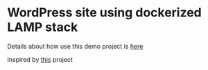 # WordPress site using dockerized LAMP stack

Details about how use this demo project is [here](https://rokpoto.com/create-wordpress-site-using-dockerized-lamp-stack/)

Inspired by [this](https://github.com/sprintcube/docker-compose-lamp) project
